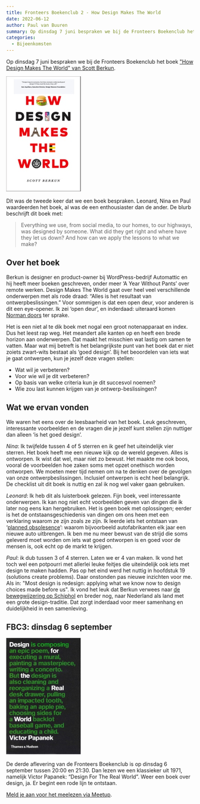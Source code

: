 ```yaml
---
title: Fronteers Boekenclub 2 - How Design Makes The World
date: 2022-06-12
author: Paul van Buuren
summary: Op dinsdag 7 juni bespraken we bij de Fronteers Boekenclub het boek "How Design Makes The World" van Scott Berkun.
categories:
  - Bijeenkomsten
---
```

Op dinsdag 7 juni bespraken we bij de Fronteers Boekenclub het boek ["How Design Makes The World" van Scott Berkun](https://designmtw.com/).

![Boekomslag voor "How Design Makes The World". Sommige letters zijn vervangen door producten als een hamburger, autowiel, Lego, de Eiffeltoren en een iPhone.](/_img/omslag-design-makes-the-world-scott-berkun-200w.jpg)

Dit was de tweede keer dat we een boek bespraken. Leonard, Nina en Paul waardeerden het boek, al was de een enthousiaster dan de ander. De blurb beschrijft dit boek met:

> Everything we use, from social media, to our homes, to our highways, was designed by someone. What did they get right and where have they let us down? And how can we apply the lessons to what we make?

## Over het boek

Berkun is designer en product-owner bij WordPress-bedrijf Automattic en hij heeft meer boeken geschreven, onder meer ‘A Year Without Pants’ over remote werken. Design Makes The World gaat over heel veel verschillende onderwerpen met als rode draad: “Alles is het resultaat van ontwerpbeslissingen.” Voor sommigen is dat een open deur, voor anderen is dit een eye-opener. Ik zei ‘open deur’, en inderdaad: uiteraard komen [Norman doors](https://99percentinvisible.org/article/norman-doors-dont-know-whether-push-pull-blame-design/) ter sprake.

Het is een niet al te dik boek met nogal een groot notenapparaat en index. Dus het leest rap weg. Het meandert alle kanten op en heeft een brede horizon aan onderwerpen. Dat maakt het misschien wat lastig om samen te vatten. Maar wat mij betreft is het belangrijkste punt van het boek dat er niet zoiets zwart-wits bestaat als ‘goed design’. Bij het beoordelen van iets wat je gaat ontwerpen, kun je jezelf deze vragen stellen:

* Wat wil je verbeteren?
* Voor wie wil je dit verbeteren?
* Op basis van welke criteria kun je dit succesvol noemen?
* Wie zou last kunnen krijgen van je ontwerp-beslissingen?

## Wat we ervan vonden

We waren het eens over de leesbaarheid van het boek. Leuk geschreven, interessante voorbeelden en de vragen die je jezelf kunt stellen zijn nuttiger dan alleen ‘is het goed design’.

*Nina*: Ik twijfelde tussen 4 of 5 sterren en ik geef het uiteindelijk vier sterren. Het boek heeft me een nieuwe kijk op de wereld gegeven. Alles is ontworpen. Ik wist dat wel, maar niet zo bewust. Het maakte me ook boos, vooral de voorbeelden hoe zaken soms met opzet onethisch worden ontworpen. We moeten meer tijd nemen om na te denken over de gevolgen van onze ontwerpbeslissingen. Inclusief ontwerpen is echt heel belangrijk. De checklist uit dit boek is nuttig en zal ik nog wel vaker gaan gebruiken.

*Leonard*: Ik heb dit als luisterboek gelezen. Fijn boek, veel interessante onderwerpen. Ik kan nog niet echt voorbeelden geven van dingen die ik later nog eens kan hergebruiken. Het is geen boek met oplossingen; eerder is het de ontstaansgeschiedenis van dingen om ons heen met een verklaring waarom ze zijn zoals ze zijn. Ik leerde iets het ontstaan van ‘[planned obsolesence](https://en.wikipedia.org/wiki/Planned_obsolescence)’: waarom bijvoorbeeld autofabrikanten elk jaar een nieuwe auto uitbrengen. Ik ben me nu meer bewust van de strijd die soms geleverd moet worden om iets wat goed ontworpen is en goed voor de mensen is, ook echt op de markt te krijgen.

*Paul*: ik dub tussen 3 of 4 sterren. Laten we er 4 van maken. Ik vond het toch wel een potpourri met allerlei leuke feitjes die uiteindelijk ook iets met design te maken hadden. Pas op het eind werd het nuttig in hoofdstuk 19 (solutions create problems). Daar onstonden pas nieuwe inzichten voor me. Als in: "Most design is redesign: applying what we know now to design choices made before us". Ik vond het leuk dat Berkun verwees naar [de bewegwijzering op Schiphol](https://www.mijksenaar.com/project/amsterdam-airport-schiphol-2-2/) en breder nog, naar Nederland als land met een grote design-traditie. Dat zorgt inderdaad voor meer samenhang en duidelijkheid in een samenleving.

## FBC3: dinsdag 6 september

![Boekomslag voor "Design For The Real World" waarin de boektitel als losse woorden tussen een zin staat. De zin luidt: "Design is composing an epic poem, executing a mural, painting a masterpiece, writing a concerto. But design is also cleaning and reorganizing a desk drawer, pulling an impacted tooth, baking an apple pie, choosing sides for a backlot baseball game, and educating a child"](/_img/papanek-design-for-the-real-world-200w.jpg)

De derde aflevering van de Fronteers Boekenclub is op dinsdag 6 september tussen 20:00 en 21:30. Dan lezen we een klassieker uit 1971, namelijk Victor Papanek: “Design For The Real World”. Weer een boek over design, ja. Er begint een rode lijn te ontstaan.

[Meld je aan voor het meelezen via Meetup](https://www.meetup.com/fronteers-nl/events/286424272/).
